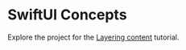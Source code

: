 # SwiftUI Concepts

Explore the project for the [Layering content](https://developer.apple.com/tutorials/swiftui-concepts/layering-content) tutorial.
